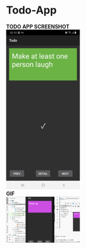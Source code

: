 # Todo-App

<b>TODO APP SCREENSHOT</b>
<br/>
<img src="todo SS.jpg" width="200">
</br>
<b>GIF</b>
<br/>
<img src="todo.gif" width="200">
</br>
